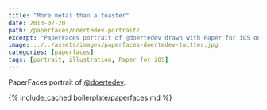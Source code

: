 ```yaml
---
title: "More metal than a toaster"
date: 2013-02-20
path: /paperfaces/doertedev-portrait/
excerpt: "PaperFaces portrait of @doertedev drawn with Paper for iOS on an iPad."
image: ../../assets/images/paperfaces-doertedev-twitter.jpg
categories: [paperfaces]
tags: [portrait, illustration, Paper for iOS]
---
```


PaperFaces portrait of [@doertedev](https://twitter.com/doertedev).

{% include_cached boilerplate/paperfaces.md %}
